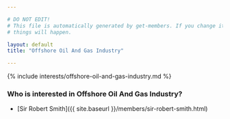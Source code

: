 ```yaml
---

# DO NOT EDIT!
# This file is automatically generated by get-members. If you change it, bad
# things will happen.

layout: default
title: "Offshore Oil And Gas Industry"

---
```


{% include interests/offshore-oil-and-gas-industry.md %}

### Who is interested in Offshore Oil And Gas Industry?


* [Sir Robert Smith]({{ site.baseurl }}/members/sir-robert-smith.html)
